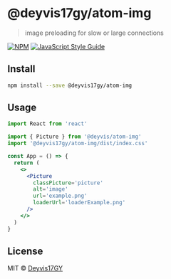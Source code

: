 # @deyvis17gy/atom-img

> image preloading for slow or large connections

[![NPM](https://img.shields.io/npm/v/@deyvis17gy/atom-img.svg)](https://www.npmjs.com/package/@deyvis17gy/atom-img) [![JavaScript Style Guide](https://img.shields.io/badge/code_style-standard-brightgreen.svg)](https://standardjs.com)

## Install

```bash
npm install --save @deyvis17gy/atom-img
```

## Usage

```jsx
import React from 'react'

import { Picture } from '@deyvis/atom-img'
import '@deyvis17gy/atom-img/dist/index.css'

const App = () => {
  return (
    <>
      <Picture
        classPicture='picture'
        alt='image'
        url='example.png'
        loaderUrl='loaderExample.png'
      />
    </>
  )
}
```

## License

MIT © [Deyvis17GY](https://github.com/Deyvis17GY)
